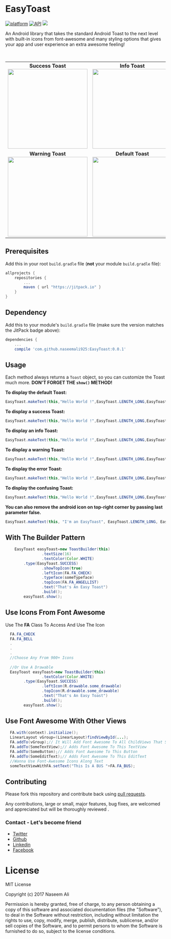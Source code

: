 # EasyToast
[![platform](https://img.shields.io/badge/platform-Android-yellow.svg)](https://www.android.com)
[![API](https://img.shields.io/badge/API-16%2B-brightgreen.svg?style=plastic)](https://android-arsenal.com/api?level=16)
[![](https://jitpack.io/v/naseemali925/EasyToast.svg)](https://jitpack.io/#naseemali925/EasyToast)

An Android library that takes the standard Android Toast to the next level with built-in icons from font-awesome and many styling options that gives your app and user experience an extra awesome feeling!

<pre>

</pre>
<table>
  <tr>
    <td>
      <center>
	      <b>Success Toast</b></br>
      <img src="https://raw.githubusercontent.com/naseemali925/EasyToast/master/images/success.png" width="250">
      </center>
    </td>
    <td>
      <center>
	      <b>Info Toast</b></br>
      <img src="https://raw.githubusercontent.com/naseemali925/EasyToast/master/images/info.png" width="250">
      </center>
    </td>
    <td>
      <center>
	      <b>Error Toast</b></br>
      <img src="https://raw.githubusercontent.com/naseemali925/EasyToast/master/images/error.png" width="250">
      </center>
    </td>
  </tr>
  <tr>
    <td>
      <center>
	      <b>Warning Toast</b></br>
      <img src="https://raw.githubusercontent.com/naseemali925/EasyToast/master/images/warning.png" width="250">
      </center>
    </td>
    <td>
      <center>
	      <b>Default Toast</b></br>
      <img src="https://raw.githubusercontent.com/naseemali925/EasyToast/master/images/default.png" width="250">
      </center>
    </td>
    <td>
      <center>
	      <b>Confusing Toast</b></br>
      <img src="https://raw.githubusercontent.com/naseemali925/EasyToast/master/images/confuse.png" width="250">
      </center>
    </td>
  </tr>
 </table>

## Prerequisites

Add this in your root `build.gradle` file (**not** your module `build.gradle` file):

```gradle
allprojects {
	repositories {
		...
		maven { url "https://jitpack.io" }
	}
}
```

## Dependency

Add this to your module's `build.gradle` file (make sure the version matches the JitPack badge above):

```gradle
dependencies {
	...
	compile 'com.github.naseemali925:EasyToast:0.0.1'
```
## Usage

Each method always returns a `Toast` object, so you can customize the Toast much more. **DON'T FORGET THE `show()` METHOD!**

**To display the default Toast:**

``` java
EasyToast.makeText(this,"Hello World !",EasyToast.LENGTH_LONG,EasyToast.DEFAULT);
```
**To display a success Toast:**

``` java
EasyToast.makeText(this,"Hello World !",EasyToast.LENGTH_LONG,EasyToast.SUCCESS);
```
**To display an info Toast:**

``` java
EasyToast.makeText(this,"Hello World !",EasyToast.LENGTH_LONG,EasyToast.INFO);
```
**To display a warning Toast:**

``` java
EasyToast.makeText(this,"Hello World !",EasyToast.LENGTH_LONG,EasyToast.WARNING);
```
**To display the error Toast:**

``` java
EasyToast.makeText(this,"Hello World !",EasyToast.LENGTH_LONG,EasyToast.ERROR);
```
**To display the confusing Toast:**

``` java
EasyToast.makeText(this,"Hello World !",EasyToast.LENGTH_LONG,EasyToast.CONFUSING);
```
**You can also remove the android icon on top-right corner by passing last parameter false.**
``` java
EasyToast.makeText(this, "I'm an EasyToast", EasyToast.LENGTH_LONG, EasyToast.INFO, false).show();
```

## With The Builder Pattern

```java
	EasyToast easyToast=new ToastBuilder(this)
                .textSize(16)
                .textColor(Color.WHITE)
		.type(EasyToast.SUCCESS)
                .showTopIcon(true)
                .leftIcon(FA.FA_CHECK)
                .typeface(someTypeface)
                .topIcon(FA.FA_ANGELLIST)
                .text("That's An Easy Toast")
                .build();
        easyToast.show();
```

## Use Icons From Font Awesome

Use The **FA** Class To Access And Use The Icon
```java
  FA.FA_CHECK
  FA.FA_BELL
  .
  .
  .
  //Choose Any From 900+ Icons
  
  //Or Use A Drawable
  EasyToast easyToast=new ToastBuilder(this)
                .textColor(Color.WHITE)
		.type(EasyToast.SUCCESS)
                .leftIcon(R.drawable.some_drawable)
                .topIcon(R.drawable.some_drawable)
                .text("That's An Easy Toast")
                .build();
        easyToast.show();
```

## Use Font Awesome With Other Views
```java
  FA.with(context).initialize();
  LinearLayout vGroup=(LinearLayout)findViewById(...);
  FA.addTo(vGroup);// It Will Add Font Awesome To All ChildViews That Supports Text(TextView,EditText,Button)
  FA.addTo(SomeTextView);// Adds Font Awesome To This TextView
  FA.addTo(SomeButton);// Adds Font Awesome To This Button
  FA.addTo(SomeEditText);// Adds Font Awesome To This EditText
  //Wanna Use Font-Awesome Icons Along Text
  someTextViewWithFA.setText("This Is A BUS "+FA.FA_BUS);

```

## Contributing

Please fork this repository and contribute back using
[pull requests](https://github.com/naseemali925/EasyToast/pulls).

Any contributions, large or small, major features, bug fixes, are welcomed and appreciated
but will be thoroughly reviewed .

### Contact - Let's become friend
- [Twitter](https://twitter.com/thisismenaseem)
- [Github](https://github.com/naseemali925)
- [Linkedin](https://www.linkedin.com/in/naseem-ali-86842b144/)
- [Facebook](https://www.facebook.com/naseem.ali.1466)

# License

MIT License

Copyright (c) 2017 Naseem Ali

Permission is hereby granted, free of charge, to any person obtaining a copy
of this software and associated documentation files (the "Software"), to deal
in the Software without restriction, including without limitation the rights
to use, copy, modify, merge, publish, distribute, sublicense, and/or sell
copies of the Software, and to permit persons to whom the Software is
furnished to do so, subject to the license conditions.
